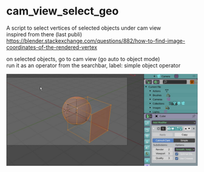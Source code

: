 # cam_view_select_geo

A script to select vertices of selected objects under cam view   
inspired from there (last publi)    
https://blender.stackexchange.com/questions/882/how-to-find-image-coordinates-of-the-rendered-vertex

on selected objects, go to cam view (go auto to object mode)    
run it as an operator from the searchbar, label: simple object operator   


![](Blender_2.jpg) 

